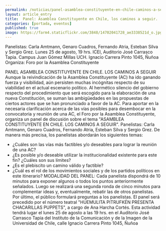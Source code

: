 ```yaml
---
permalink: /noticias/panel-asamblea-constituyente-en-chile-caminos-a-seguir.html
layout: article_entry
title:  Panel: Asamblea Constituyente en Chile, los caminos a seguir.
categories: [portada, eventos]
published: true
image: https://farm4.staticflickr.com/3848/14702041728_ae3338521d_o.jpg
---
```


Panelistas: Carla Amtmann, Genaro Cuadros, Fernando Atria, Esteban Silva y Sergio Grez.
Lunes 25 de agosto, 19 hrs.
ICEI, Auditorio José Carrasco Tapia. Campus Juan Gómez Millas UCH. Ignacio Carrera Pinto 1045, Ñuñoa
Organiza: Foro por la Asamblea Constituyente

PANEL 
ASAMBLEA CONSTITUYENTE EN CHILE. LOS CAMINOS A SEGUIR 
 Aunque la reivindicación de la Asamblea Constituyente (AC) ha ido ganando fuerza y visibilidad, aún persisten muchas incógnitas respecto de su viabilidad en el actual escenario político. Al hermético silencio del gobierno respecto del procedimiento que será escogido para la elaboración de una nueva Constitución, se suman las ambigüedades en las propuestas de ciertos actores que se han pronunciado a favor de la AC. 
 Para aportar en la necesaria clarificación acerca de las vías posibles para desembocar en la convocatoria y reunión de una AC, el Foro por la Asamblea Constituyente, organiza un panel de discusión sobre el tema "ASAMBLEA CONSTITUYENTE EN CHILE. LOS CAMINOS A SEGUIR". 
Panelistas: Carla Amtmann, Genaro Cuadros, Fernando Atria, Esteban Silva y Sergio Grez.
 De manera más precisa, los panelistas abordarán los siguientes temas: 
 - ¿Cuáles son las vías más factibles y/o deseables para lograr la reunión de una AC? 
 - ¿Es posible y/o deseable utilizar la institucionalidad existente para este fin? ¿Cuáles son sus límites? 
 - ¿Es el plebiscito un camino válido y factible? 
 - ¿Cuál es el rol de los movimientos sociales y de los partidos políticos en este itinerario? 
MODALIDAD DEL PANEL: Cada panelista dispondrá de 10 minutos para exponer algunos o todos los puntos anteriormente señalados. Luego se realizará una segunda ronda de cinco minutos para complementar ideas y, eventualmente, rebatir las de otros panelistas. Por último, el público formulará preguntas a los panelistas. 
 El panel será precedido por el número teatral "HUEMULITA PITRUFKÉN PRESENTA CHACARILLAS PUPPETS", a cargo de Ana Harcha Cortés. 
 Esta actividad tendrá lugar el lunes 25 de agosto a las 19 hrs. en el Auditorio José Carrasco Tapia del Instituto de la Comunicación y de la Imagen de la Universidad de Chile, calle Ignacio Carrera Pinto 1045, Ñuñoa
